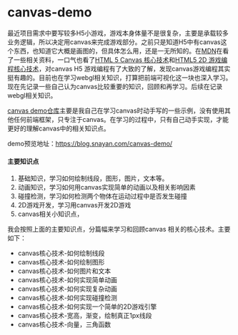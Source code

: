 # canvas-demo
最近项目需求中要写较多H5小游戏，游戏本身体量不是很复杂，主要是承载较多业务逻辑，所以决定用canvas来完成游戏部分。之前只是知道H5中有canvas这个东西，也知道它大概是画图的，但具体怎么用，还是一无所知的。在[MDN](https://developer.mozilla.org/en-US/docs/Web/API/Canvas_API/Tutorial)在看了一些相关资料，一口气也看了[HTML 5 Canvas 核心技术](https://book.douban.com/subject/24533314/)和[HTML5 2D 游戏编程核心技术](https://book.douban.com/subject/27088021/)，对canvas H5 游戏编程有了大致的了解，发现canvas游戏编程其实挺有趣的。目前也在学习webgl相关知识，打算把前端可视化这一块也深入学习。现在先记录一些自己认为canvas比较重要的知识，回顾和再学习。后续在记录webgl相关知识。

[canvas demo仓库](https://github.com/snayan/canvas-demo)主要是我自己在学习canvas时动手写的一些示例，没有使用其他任何前端框架，只专注于canvas。在学习的过程中，只有自己动手实现，才能更好的理解canvas中的相关知识点。

demo预览地址：https://blog.snayan.com/canvas-demo/

#### 主要知识点

1. 基础知识，学习如何绘制线段，图形，图片，文本等。
2. 动画知识，学习如何用canvas实现简单的动画以及相关影响因素
3. 碰撞检测，学习如何检测两个物体在运动过程中是否发生碰撞
4. 2D游戏开发，学习用canvas开发2D游戏
5. canvas相关小知识点，

我会按照上面的主要知识点，分篇幅来学习和回顾canvas 相关的核心技术。主要如下：

* canvas核心技术-如何绘制线段
* canvas核心技术-如何绘制图形
* canvas核心技术-如何图片和文本
* canvas核心技术-如何实现简单动画
* canvas核心技术-如何实现复杂动画
* canvas核心技术-如何实现碰撞检测
* canvas核心技术-如何实现一个简单的2D游戏引擎
* canvas核心技术-宽高，渐变，绘制真正1px线段
* canvas核心技术-向量，三角函数
